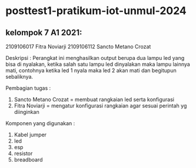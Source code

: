 # posttest1-pratikum-iot-unmul-2024
## kelompok 7 A1 2021:
 2109106017 Fitra Noviarji
 2109106112 Sancto Metano Crozat


Deskripsi :
Perangkat ini menghasilkan output berupa dua lampu led yang bisa di nyalakan, ketika salah satu lampu led dinyalakan maka lampu lainnya mati, contohnya ketika led 1 nyala maka led 2 akan mati dan begitupun sebaliknya.

Pembagian tugas :
 1. Sancto Metano Crozat = membuat rangkaian led serta konfigurasi
 2. Fitra Noviarji = mengatur konfigurasi rangkaian agar sesuai perintah yg diinginkan

Komponen yang digunakan :
 1. Kabel jumper
 2. led
 3. esp
 4. resistor
 5. breadboard
